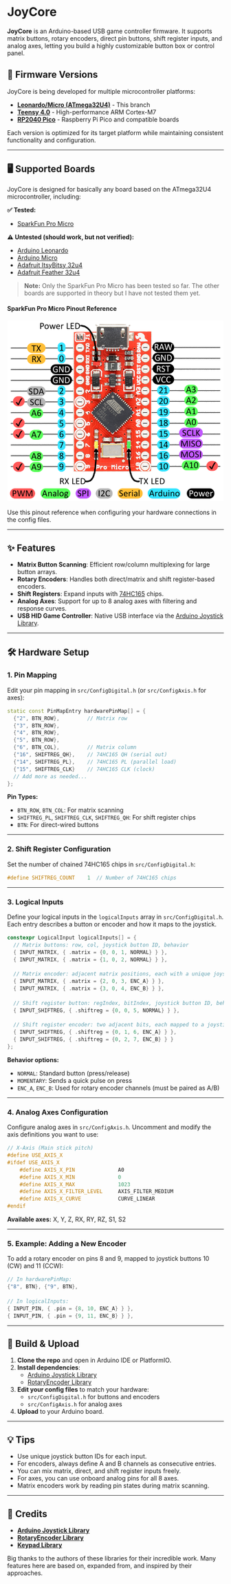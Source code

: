 # JoyCore

**JoyCore** is an Arduino-based USB game controller firmware. It supports matrix buttons, rotary encoders, direct pin buttons, shift register inputs, and analog axes, letting you build a highly customizable button box or control panel.

## 🔄 Firmware Versions

JoyCore is being developed for multiple microcontroller platforms:

- **[Leonardo/Micro (ATmega32U4)](https://github.com/gingerskull/JoyCore-FW/tree/main)** - This branch
- **[Teensy 4.0](https://github.com/gingerskull/JoyCore-FW/tree/teensy40)** - High-performance ARM Cortex-M7
- **[RP2040 Pico](https://github.com/gingerskull/JoyCore-FW/tree/rp2040)** - Raspberry Pi Pico and compatible boards

Each version is optimized for its target platform while maintaining consistent functionality and configuration.

---

## 🖥️ Supported Boards

JoyCore is designed for basically any board based on the ATmega32U4 microcontroller, including:

**✅ Tested:**
- [SparkFun Pro Micro](https://www.sparkfun.com/products/12640)

**⚠️ Untested (should work, but not verified):**
- [Arduino Leonardo](https://store.arduino.cc/products/arduino-leonardo)
- [Arduino Micro](https://store.arduino.cc/products/arduino-micro)
- [Adafruit ItsyBitsy 32u4](https://www.adafruit.com/product/3677)
- [Adafruit Feather 32u4](https://www.adafruit.com/product/2771)

> **Note:** Only the SparkFun Pro Micro has been tested so far. The other boards are supported in theory but I have not tested them yet.

#### SparkFun Pro Micro Pinout Reference

![SparkFun Pro Micro Pinout](images/pro-micro-pinout.png)

Use this pinout reference when configuring your hardware connections in the config files.

---

## ✨ Features

- **Matrix Button Scanning**: Efficient row/column multiplexing for large button arrays.
- **Rotary Encoders**: Handles both direct/matrix and shift register-based encoders.
- **Shift Registers**: Expand inputs with [74HC165](https://www.ti.com/lit/ds/symlink/sn74hc165.pdf) chips.
- **Analog Axes**: Support for up to 8 analog axes with filtering and response curves.
- **USB HID Game Controller**: Native USB interface via the [Arduino Joystick Library](https://github.com/MHeironimus/ArduinoJoystickLibrary).

---

## 🛠️ Hardware Setup

### 1. Pin Mapping

Edit your pin mapping in `src/ConfigDigital.h` (or `src/ConfigAxis.h` for axes):

```cpp
static const PinMapEntry hardwarePinMap[] = {
  {"2", BTN_ROW},         // Matrix row
  {"3", BTN_ROW},
  {"4", BTN_ROW},
  {"5", BTN_ROW},
  {"6", BTN_COL},         // Matrix column
  {"16", SHIFTREG_QH},    // 74HC165 QH (serial out)
  {"14", SHIFTREG_PL},    // 74HC165 PL (parallel load)
  {"15", SHIFTREG_CLK}    // 74HC165 CLK (clock)
  // Add more as needed...
};
```

**Pin Types:**
- `BTN_ROW`, `BTN_COL`: For matrix scanning
- `SHIFTREG_PL`, `SHIFTREG_CLK`, `SHIFTREG_QH`: For shift register chips
- `BTN`: For direct-wired buttons

---

### 2. Shift Register Configuration

Set the number of chained 74HC165 chips in `src/ConfigDigital.h`:

```cpp
#define SHIFTREG_COUNT    1  // Number of 74HC165 chips
```

---

### 3. Logical Inputs

Define your logical inputs in the `logicalInputs` array in `src/ConfigDigital.h`. Each entry describes a button or encoder and how it maps to the joystick.

```cpp
constexpr LogicalInput logicalInputs[] = {
  // Matrix buttons: row, col, joystick button ID, behavior
  { INPUT_MATRIX, { .matrix = {0, 0, 1, NORMAL} } },
  { INPUT_MATRIX, { .matrix = {1, 0, 2, NORMAL} } },

  // Matrix encoder: adjacent matrix positions, each with a unique joystick button
  { INPUT_MATRIX, { .matrix = {2, 0, 3, ENC_A} } },
  { INPUT_MATRIX, { .matrix = {3, 0, 4, ENC_B} } },

  // Shift register button: regIndex, bitIndex, joystick button ID, behavior
  { INPUT_SHIFTREG, { .shiftreg = {0, 0, 5, NORMAL} } },

  // Shift register encoder: two adjacent bits, each mapped to a joystick button
  { INPUT_SHIFTREG, { .shiftreg = {0, 1, 6, ENC_A} } },
  { INPUT_SHIFTREG, { .shiftreg = {0, 2, 7, ENC_B} } }
};
```

**Behavior options:**
- `NORMAL`: Standard button (press/release)
- `MOMENTARY`: Sends a quick pulse on press
- `ENC_A`, `ENC_B`: Used for rotary encoder channels (must be paired as A/B)

---

### 4. Analog Axes Configuration

Configure analog axes in `src/ConfigAxis.h`. Uncomment and modify the axis definitions you want to use:

```cpp
// X-Axis (Main stick pitch)
#define USE_AXIS_X
#ifdef USE_AXIS_X
    #define AXIS_X_PIN              A0
    #define AXIS_X_MIN              0
    #define AXIS_X_MAX              1023
    #define AXIS_X_FILTER_LEVEL     AXIS_FILTER_MEDIUM
    #define AXIS_X_CURVE            CURVE_LINEAR
#endif
```

**Available axes:** X, Y, Z, RX, RY, RZ, S1, S2

---

### 5. Example: Adding a New Encoder

To add a rotary encoder on pins 8 and 9, mapped to joystick buttons 10 (CW) and 11 (CCW):

```cpp
// In hardwarePinMap:
{"8", BTN}, {"9", BTN},

// In logicalInputs:
{ INPUT_PIN, { .pin = {8, 10, ENC_A} } },
{ INPUT_PIN, { .pin = {9, 11, ENC_B} } },
```

---

## 🚦 Build & Upload

1. **Clone the repo** and open in Arduino IDE or PlatformIO.
2. **Install dependencies**:
   - [Arduino Joystick Library](https://github.com/MHeironimus/ArduinoJoystickLibrary)
   - [RotaryEncoder Library](https://github.com/mathertel/RotaryEncoder)
3. **Edit your config files** to match your hardware:
   - `src/ConfigDigital.h` for buttons and encoders
   - `src/ConfigAxis.h` for analog axes
4. **Upload** to your Arduino board.

---

## 💡 Tips

- Use unique joystick button IDs for each input.
- For encoders, always define A and B channels as consecutive entries.
- You can mix matrix, direct, and shift register inputs freely.
- For axes, you can use onboard analog pins for all 8 axes.
- Matrix encoders work by reading pin states during matrix scanning.

---

## 🙏 Credits

- **[Arduino Joystick Library](https://github.com/MHeironimus/ArduinoJoystickLibrary)**
- **[RotaryEncoder Library](https://github.com/mathertel/RotaryEncoder)**
- **[Keypad Library](https://playground.arduino.cc/Code/Keypad/)**

Big thanks to the authors of these libraries for their incredible work. Many features here are based on, expanded from, and inspired by their approaches.